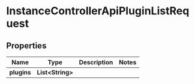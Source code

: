 

# InstanceControllerApiPluginListRequest


## Properties

| Name | Type | Description | Notes |
|------------ | ------------- | ------------- | -------------|
|**plugins** | **List&lt;String&gt;** |  |  |



